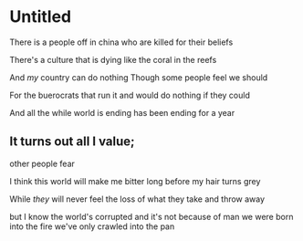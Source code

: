 # Untitled

There is a people
off in china
who are killed
for their beliefs

There's a culture
that is dying
like the coral
in the reefs

And *my* country 
can do nothing
Though some people
feel we should

For the buerocrats 
that run it
and would do nothing
if they could

And all the while
world is ending
has been ending
for a year

It turns out 
all I value;
-
other people fear

I think this world
will make me bitter
long before 
my hair turns grey

While *they* will never
feel the loss
of what they
take and throw away

but I know the world's corrupted 
and it's not because of man
we were born into the fire
we've only crawled into the pan
